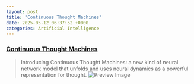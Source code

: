 ```yaml
---
layout: post
title: "Continuous Thought Machines"
date: 2025-05-12 06:37:52 +0000
categories: Artificial Intelligence
---
```


### [Continuous Thought Machines](https://pub.sakana.ai/ctm/)

> Introducing Continuous Thought Machines: a new kind of neural network model that unfolds and uses neural dynamics as a powerful representation for thought.
![Preview Image](https://pub.sakana.ai/ctm/assets/png/cover-square.png)

